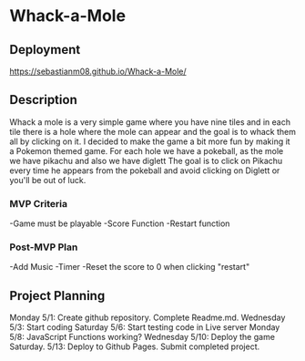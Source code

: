 # Whack-a-Mole 

## Deployment 
https://sebastianm08.github.io/Whack-a-Mole/

## Description
Whack a mole is a very simple game where you have nine tiles and in each tile there is a hole where the mole can appear and the goal is to whack them all by clicking on it. 
I decided to make the game a bit more fun by making it a Pokemon themed game.
For each hole we have a pokeball, as the mole we have pikachu and also we have diglett 
The goal is to click on Pikachu every time he appears from the pokeball and avoid clicking on Diglett or you'll be out of luck.

### MVP Criteria
-Game must be playable
-Score Function
-Restart function 

### Post-MVP Plan 
-Add Music
-Timer
-Reset the score to 0 when clicking "restart" 

## Project Planning 
Monday 5/1: Create github repository. Complete Readme.md.
Wednesday 5/3: Start coding 
Saturday 5/6: Start testing code in Live server
Monday 5/8: JavaScript Functions working?
Wednesday 5/10: Deploy the game
Saturday. 5/13: Deploy to Github Pages. Submit completed project.  